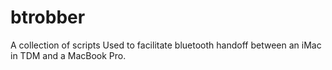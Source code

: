 # btrobber

A collection of scripts Used to facilitate bluetooth handoff between an iMac in
TDM and a MacBook Pro.
